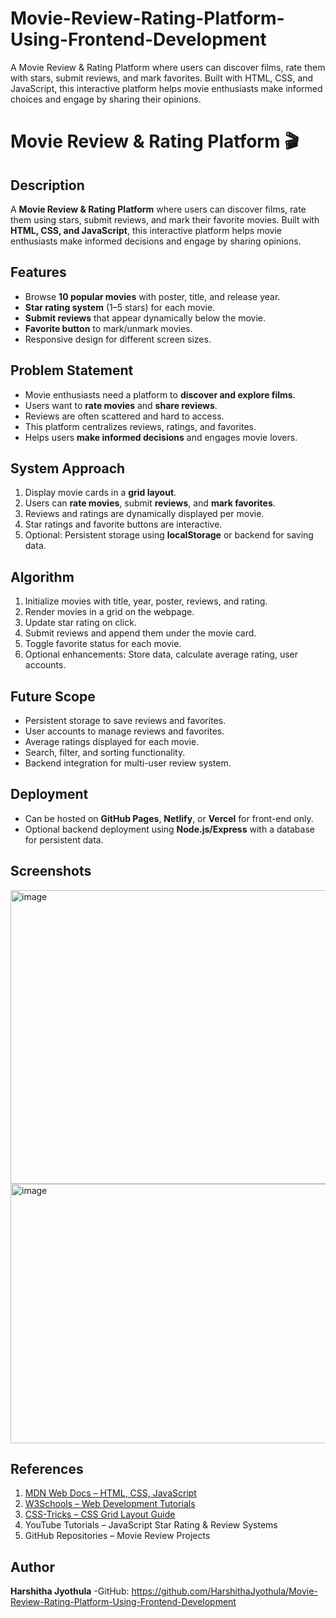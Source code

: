 # Movie-Review-Rating-Platform-Using-Frontend-Development
A Movie Review &amp; Rating Platform where users can discover films, rate them with stars, submit reviews, and mark favorites. Built with HTML, CSS, and JavaScript, this interactive platform helps movie enthusiasts make informed choices and engage by sharing their opinions.
# Movie Review & Rating Platform 🎬

## Description
A **Movie Review & Rating Platform** where users can discover films, rate them using stars, submit reviews, and mark their favorite movies. Built with **HTML, CSS, and JavaScript**, this interactive platform helps movie enthusiasts make informed decisions and engage by sharing opinions.

## Features
- Browse **10 popular movies** with poster, title, and release year.
- **Star rating system** (1–5 stars) for each movie.
- **Submit reviews** that appear dynamically below the movie.
- **Favorite button** to mark/unmark movies.
- Responsive design for different screen sizes.

## Problem Statement
- Movie enthusiasts need a platform to **discover and explore films**.
- Users want to **rate movies** and **share reviews**.
- Reviews are often scattered and hard to access.
- This platform centralizes reviews, ratings, and favorites.
- Helps users **make informed decisions** and engages movie lovers.

## System Approach
1. Display movie cards in a **grid layout**.
2. Users can **rate movies**, submit **reviews**, and **mark favorites**.
3. Reviews and ratings are dynamically displayed per movie.
4. Star ratings and favorite buttons are interactive.
5. Optional: Persistent storage using **localStorage** or backend for saving data.

## Algorithm
1. Initialize movies with title, year, poster, reviews, and rating.
2. Render movies in a grid on the webpage.
3. Update star rating on click.
4. Submit reviews and append them under the movie card.
5. Toggle favorite status for each movie.
6. Optional enhancements: Store data, calculate average rating, user accounts.

## Future Scope
- Persistent storage to save reviews and favorites.
- User accounts to manage reviews and favorites.
- Average ratings displayed for each movie.
- Search, filter, and sorting functionality.
- Backend integration for multi-user review system.

## Deployment
- Can be hosted on **GitHub Pages**, **Netlify**, or **Vercel** for front-end only.
- Optional backend deployment using **Node.js/Express** with a database for persistent data.

## Screenshots
<img width="926" height="470" alt="image" src="https://github.com/user-attachments/assets/7b7843bb-6219-4cfc-a0c3-042b09ce3a6c" />
<img width="938" height="415" alt="image" src="https://github.com/user-attachments/assets/58464d5c-c77d-413c-b028-9dc30203a9f5" />



## References
1. [MDN Web Docs – HTML, CSS, JavaScript](https://developer.mozilla.org)
2. [W3Schools – Web Development Tutorials](https://www.w3schools.com)
3. [CSS-Tricks – CSS Grid Layout Guide](https://css-tricks.com/snippets/css/complete-guide-grid/)
4. YouTube Tutorials – JavaScript Star Rating & Review Systems
5. GitHub Repositories – Movie Review Projects

## Author
**Harshitha Jyothula** 
-GitHub: https://github.com/HarshithaJyothula/Movie-Review-Rating-Platform-Using-Frontend-Development


